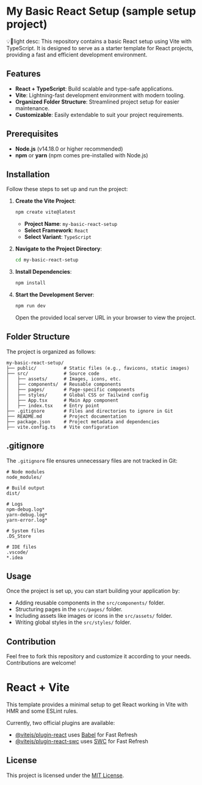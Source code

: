# My Basic React Setup (sample setup project)
💡🔦light desc:
This repository contains a basic React setup using Vite with TypeScript. It is designed to serve as a starter template for React projects, providing a fast and efficient development environment.

## Features
- **React + TypeScript**: Build scalable and type-safe applications.
- **Vite**: Lightning-fast development environment with modern tooling.
- **Organized Folder Structure**: Streamlined project setup for easier maintenance.
- **Customizable**: Easily extendable to suit your project requirements.

## Prerequisites
- **Node.js** (v14.18.0 or higher recommended)
- **npm** or **yarn** (npm comes pre-installed with Node.js)

## Installation
Follow these steps to set up and run the project:

1. **Create the Vite Project**:
   ```bash
   npm create vite@latest
   ```
   - **Project Name**: `my-basic-react-setup`
   - **Select Framework**: `React`
   - **Select Variant**: `TypeScript`

2. **Navigate to the Project Directory**:
   ```bash
   cd my-basic-react-setup
   ```

3. **Install Dependencies**:
   ```bash
   npm install
   ```

4. **Start the Development Server**:
   ```bash
   npm run dev
   ```
   Open the provided local server URL in your browser to view the project.

## Folder Structure
The project is organized as follows:
```
my-basic-react-setup/
├── public/          # Static files (e.g., favicons, static images)
├── src/             # Source code
│   ├── assets/      # Images, icons, etc.
│   ├── components/  # Reusable components
│   ├── pages/       # Page-specific components
│   ├── styles/      # Global CSS or Tailwind config
│   ├── App.tsx      # Main App component
│   ├── index.tsx    # Entry point
├── .gitignore       # Files and directories to ignore in Git
├── README.md        # Project documentation
├── package.json     # Project metadata and dependencies
├── vite.config.ts   # Vite configuration
```

## .gitignore
The `.gitignore` file ensures unnecessary files are not tracked in Git:
```gitignore
# Node modules
node_modules/

# Build output
dist/

# Logs
npm-debug.log*
yarn-debug.log*
yarn-error.log*

# System files
.DS_Store

# IDE files
.vscode/
*.idea
```

## Usage
Once the project is set up, you can start building your application by:
- Adding reusable components in the `src/components/` folder.
- Structuring pages in the `src/pages/` folder.
- Including assets like images or icons in the `src/assets/` folder.
- Writing global styles in the `src/styles/` folder.

## Contribution
Feel free to fork this repository and customize it according to your needs. Contributions are welcome!



# React + Vite

This template provides a minimal setup to get React working in Vite with HMR and some ESLint rules.

Currently, two official plugins are available:

- [@vitejs/plugin-react](https://github.com/vitejs/vite-plugin-react/blob/main/packages/plugin-react/README.md) uses [Babel](https://babeljs.io/) for Fast Refresh
- [@vitejs/plugin-react-swc](https://github.com/vitejs/vite-plugin-react-swc) uses [SWC](https://swc.rs/) for Fast Refresh

## License
This project is licensed under the [MIT License](LICENSE).

